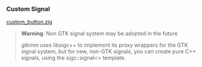 ### Custom Signal

[custom_button.zig](../../../example/custom_buttoncustom_button.zig)

> **Warning**: Non GTK signal system may be adopted in the future
> 
> gtkmm uses libsigc++ to implement its proxy wrappers for the GTK signal system, but for new, non-GTK signals, you can create pure C++ signals, using the sigc::signal<> template.

